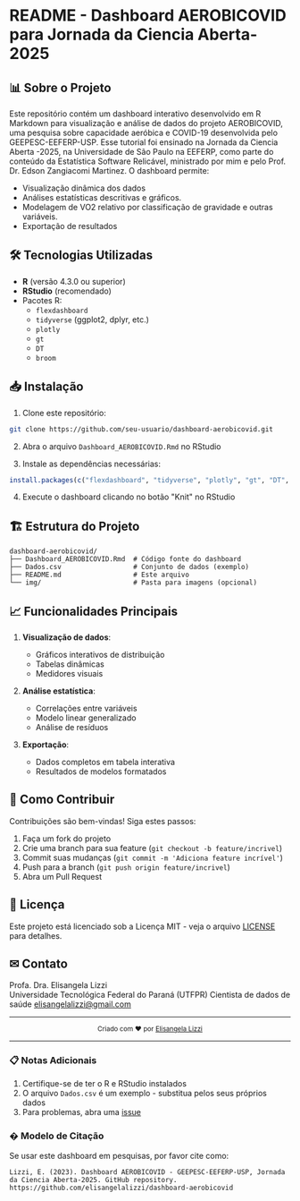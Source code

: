 # README - Dashboard AEROBICOVID para Jornada da Ciencia Aberta- 2025

## 📊 Sobre o Projeto

Este repositório contém um dashboard interativo desenvolvido em R Markdown para visualização e análise de dados do projeto AEROBICOVID, uma pesquisa sobre capacidade aeróbica e COVID-19 desenvolvida pelo GEEPESC-EEFERP-USP.
Esse tutorial foi ensinado na Jornada da Ciencia Aberta -2025, na Universidade de São Paulo na EEFERP, como parte do conteúdo da Estatística Software Relicável, ministrado por mim e pelo Prof. Dr. Edson Zangiacomi Martinez.
O dashboard permite:
- Visualização dinâmica dos dados
- Análises estatísticas descritivas e gráficos.
- Modelagem de VO2 relativo por classificação de gravidade e outras variáveis.
- Exportação de resultados

## 🛠 Tecnologias Utilizadas

- **R** (versão 4.3.0 ou superior)
- **RStudio** (recomendado)
- Pacotes R:
  - `flexdashboard`
  - `tidyverse` (ggplot2, dplyr, etc.)
  - `plotly`
  - `gt`
  - `DT`
  - `broom`

## 📥 Instalação

1. Clone este repositório:
```bash
git clone https://github.com/seu-usuario/dashboard-aerobicovid.git
```

2. Abra o arquivo `Dashboard_AEROBICOVID.Rmd` no RStudio

3. Instale as dependências necessárias:
```r
install.packages(c("flexdashboard", "tidyverse", "plotly", "gt", "DT", "broom"))
```

4. Execute o dashboard clicando no botão "Knit" no RStudio

## 🏗 Estrutura do Projeto

```
dashboard-aerobicovid/
├── Dashboard_AEROBICOVID.Rmd  # Código fonte do dashboard
├── Dados.csv                  # Conjunto de dados (exemplo)
├── README.md                  # Este arquivo
└── img/                       # Pasta para imagens (opcional)
```

## 📈 Funcionalidades Principais

1. **Visualização de dados**:
   - Gráficos interativos de distribuição
   - Tabelas dinâmicas
   - Medidores visuais

2. **Análise estatística**:
   - Correlações entre variáveis
   - Modelo linear generalizado
   - Análise de resíduos

3. **Exportação**:
   - Dados completos em tabela interativa
   - Resultados de modelos formatados

## 🤝 Como Contribuir

Contribuições são bem-vindas! Siga estes passos:

1. Faça um fork do projeto
2. Crie uma branch para sua feature (`git checkout -b feature/incrivel`)
3. Commit suas mudanças (`git commit -m 'Adiciona feature incrível'`)
4. Push para a branch (`git push origin feature/incrivel`)
5. Abra um Pull Request

## 📝 Licença

Este projeto está licenciado sob a Licença MIT - veja o arquivo [LICENSE](LICENSE) para detalhes.

## ✉ Contato

Profa. Dra. Elisangela Lizzi  
Universidade Tecnológica Federal do Paraná (UTFPR)
Cientista de dados de saúde
elisangelalizzi@gmail.com

---

<div align="center">
  <sub>Criado com ❤ por <a href="https://github.com/elisangelalizzi">Elisangela Lizzi</a></sub>
</div>



---

### 📋 Notas Adicionais

1. Certifique-se de ter o R e RStudio instalados
2. O arquivo `Dados.csv` é um exemplo - substitua pelos seus próprios dados
3. Para problemas, abra uma [issue](https://github.com/seu-usuario/dashboard-aerobicovid/issues)

### � Modelo de Citação

Se usar este dashboard em pesquisas, por favor cite como:

```
Lizzi, E. (2023). Dashboard AEROBICOVID - GEEPESC-EEFERP-USP, Jornada da Ciencia Aberta-2025. GitHub repository. 
https://github.com/elisangelalizzi/dashboard-aerobicovid
```
